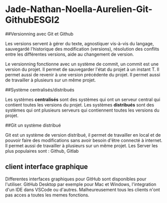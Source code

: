 # Jade-Nathan-Noella-Aurelien-Git-GithubESGI2


##Versionning avec Git et Github

Les versions servent à gérer du texte, agnostiquer vis-à-vis du langage, sauvegardé l'historique des modification (versions), résolution des conflits entre les différentes versions, aide au changement de version.

Le versionning fonctionne avec un système de commit, un commit est une version du projet. Il permet de sauvegarder l'état du projet à un instant T. Il permet aussi de revenir à une version précédente du projet. Il permet aussi de travailler à plusieurs sur un même projet.

##Système centralisés/distribués

Les systèmes **centralisés** sont des systèmes qui ont un serveur central qui contient toutes les versions du projet. Les systèmes **distribués** sont des systèmes qui ont plusieurs serveurs qui contiennent toutes les versions du projet. 

##Git un système distribué

Git est un système de version distribué, il permet de travailler en local et de pouvoir faire des modifications sans avoir besoin d'être connecté à internet. Il permet aussi de travailler à plusieurs sur un même projet.
Les Server les plus populaires sont : Github, Gitlab


## client interface graphique
Differentes interfaces graphiques pour GitHub sont disponibles pour l'utiliser. GitHub Desktop par exemple pour Mac et Windows, l'integration d'un IDE dans VSCode ou d'autres. Malheureusement tous les clients n'ont pas acces a toutes les memes fonctions. 

